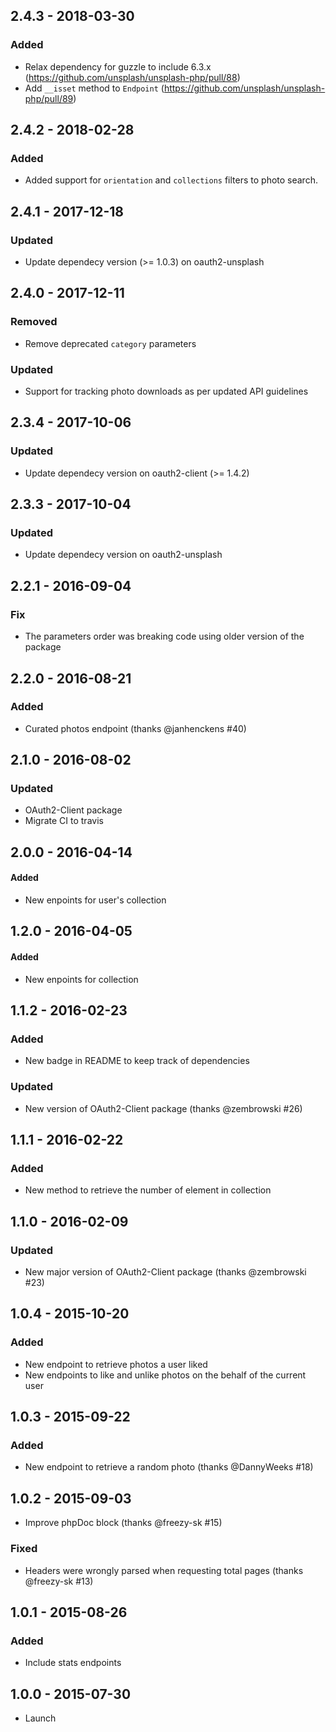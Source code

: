## 2.4.3 - 2018-03-30
### Added
- Relax dependency for guzzle to include 6.3.x (https://github.com/unsplash/unsplash-php/pull/88)
- Add `__isset` method to `Endpoint` (https://github.com/unsplash/unsplash-php/pull/89)

## 2.4.2 - 2018-02-28
### Added
- Added support for `orientation` and `collections` filters to photo search.

## 2.4.1 - 2017-12-18
### Updated
- Update dependecy version (>= 1.0.3) on oauth2-unsplash

## 2.4.0 - 2017-12-11
### Removed
- Remove deprecated `category` parameters

### Updated
- Support for tracking photo downloads as per updated API guidelines

## 2.3.4 - 2017-10-06
### Updated
- Update dependecy version on oauth2-client (>= 1.4.2)

## 2.3.3 - 2017-10-04
### Updated
- Update dependecy version on oauth2-unsplash

## 2.2.1 - 2016-09-04
### Fix
- The parameters order was breaking code using older version of the package

## 2.2.0 - 2016-08-21
### Added
- Curated photos endpoint (thanks @janhenckens #40)

## 2.1.0 - 2016-08-02
### Updated
- OAuth2-Client package
- Migrate CI to travis

## 2.0.0 - 2016-04-14
#### Added
- New enpoints for user's collection

## 1.2.0 - 2016-04-05
#### Added
- New enpoints for collection

## 1.1.2 - 2016-02-23
### Added
- New badge in README to keep track of dependencies

### Updated
- New version of OAuth2-Client package (thanks @zembrowski #26)

## 1.1.1 - 2016-02-22
### Added
- New method to retrieve the number of element in collection

## 1.1.0 - 2016-02-09
### Updated
- New major version of OAuth2-Client package (thanks @zembrowski #23)

## 1.0.4 - 2015-10-20
### Added
- New endpoint to retrieve photos a user liked
- New endpoints to like and unlike photos on the behalf of the current user

## 1.0.3 - 2015-09-22
### Added
- New endpoint to retrieve a random photo (thanks @DannyWeeks #18)

## 1.0.2 - 2015-09-03
- Improve phpDoc block (thanks @freezy-sk #15)
### Fixed
- Headers were wrongly parsed when requesting total pages (thanks @freezy-sk #13)

## 1.0.1 - 2015-08-26
### Added
- Include stats endpoints

## 1.0.0 - 2015-07-30
- Launch
